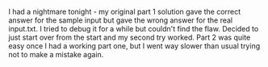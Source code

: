 I had a nightmare tonight - my original part 1 solution gave the correct answer for the sample input but gave the wrong answer for the real input.txt. I tried to debug it for a while but couldn't find the flaw. Decided to just start over from the start and my second try worked. Part 2 was quite easy once I had a working part one, but I went way slower than usual trying not to make a mistake again.